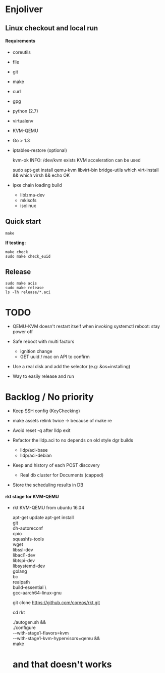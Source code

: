# Enjoliver

## Linux checkout and local run

#### Requirements

* coreutils
* file
* git
* make
* curl
* gpg
* python (2.7)
* virtualenv
* KVM-QEMU
* Go > 1.3
* iptables-restore (optional)


    kvm-ok 
    INFO: /dev/kvm exists
    KVM acceleration can be used
    
    sudo apt-get install qemu-kvm libvirt-bin bridge-utils
    which virt-install && which virsh && echo OK
    
* ipxe chain loading build
    * liblzma-dev 
    * mkisofs 
    * isolinux    


## Quick start

    make   

**If testing:**

    make check
    sudo make check_euid


## Release

    sudo make acis
    sudo make release
    ls -lh release/*.aci


# TODO

* QEMU-KVM doesn't restart itself when invoking systemctl reboot: stay power off 

* Safe reboot with multi factors
    * ignition change
    * GET uuid / mac on API to confirm
    
* Use a real disk and add the selector (e.g: &os=installing)

* Way to easily release and run
    
####     
    
    
# Backlog / No priority   

* Keep SSH config (KeyChecking)

* make assets relink twice -> because of make re 

* Avoid reset -q after lldp exit

* Refactor the lldp.aci to no depends on old style dgr builds
    * lldp/aci-base
    * lldp/aci-debian

* Keep and history of each POST discovery
    * Real db cluster for Documents (capped)

* Store the scheduling results in DB
    

#### rkt stage for KVM-QEMU

* rkt KVM-QEMU from ubuntu 16.04 
    
    
    apt-get update
    apt-get install \
        git \
        dh-autoreconf \
        cpio \
        squashfs-tools \
        wget \
        libssl-dev \
        libacl1-dev \
        libtspi-dev \
        libsystemd-dev \
        golang \
        bc \
        realpath \
        build-essential \    
        gcc-aarch64-linux-gnu
    
    git clone https://github.com/coreos/rkt.git
     
    cd rkt
    
    ./autogen.sh && \
        ./configure \
            --with-stage1-flavors=kvm \
            --with-stage1-kvm-hypervisors=qemu && \
        make    
    # and that doesn't works    